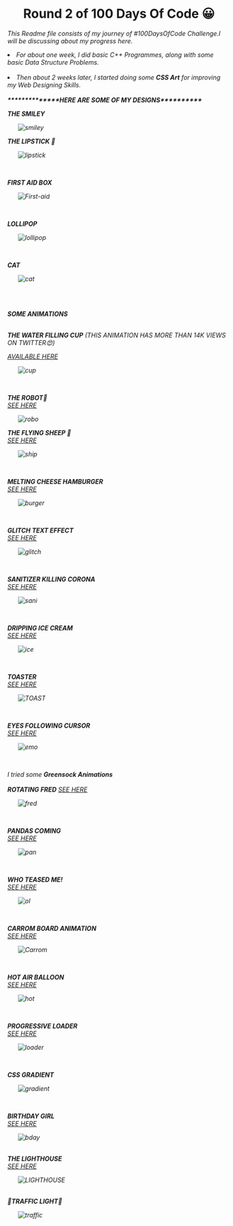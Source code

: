 <h1 align="center"><b>Round 2 of 100 Days Of Code 😀</b></h1>
  
  
 <i> This Readme file consists of  my journey of #100DaysOfCode Challenge.I will be discussing about my progress here.<i>
  

  <li>For about one week, I did basic C++ Programmes, along with some basic Data Structure Problems.</li>
  <br>
  <li>Then about 2 weeks later, I started doing some <b>CSS Art</b> for improving my Web Designing Skills.</li>
  <br>
  <b>**************HERE ARE SOME OF MY DESIGNS**********</b>
  <br>
  
  <b>THE SMILEY</B>
  <ol><img src="https://i.ibb.co/z4tqYjY/smiley.png" alt="smiley" border="0"></ol>
  
  
  <b>THE LIPSTICK	💄</b>
 <ol> <img src="https://i.ibb.co/bJrgHLm/lipstick.png" alt="lipstick" border="0"></ol>
  <br>
  
<b>FIRST AID BOX</b>
<br>
<ol><img src="https://i.ibb.co/68R0nx9/First-aid.png" alt="First-aid" border="0"></ol>
<br>


<b>LOLLIPOP</b>
<br>
<ol><img src="https://i.ibb.co/hVqhq9R/lollipop.png" alt="lollipop" border="0"></ol>
<br>

<b>CAT</b>
<br>
<ol><img src="https://i.ibb.co/ZYdhP8j/cat.png" alt="cat" border="0"></ol>
<br>
<br>
  
  <b>SOME ANIMATIONS</B>
  <br>
  <br>
  
  <b>THE WATER FILLING CUP</b>
  <i>(THIS ANIMATION HAS MORE THAN 14K VIEWS ON TWITTER😍)</i>

<a href="https://vimeo.com/user118148589/review/431188881/34f27c9af0">AVAILABLE HERE</a>
<ol><img src="https://i.ibb.co/pjXsS2v/cup.png" alt="cup" border="0"></ol>
<br>

<b>THE ROBOT🤖</b>
<br>
<a href="https://vimeo.com/user118148589/review/431191693/e41b82b9be">SEE HERE</a>
<ol><img src="https://i.ibb.co/zmPr6zM/robo.png" alt="robo" border="0"></ol>

<b>THE FLYING SHEEP	🐑</b>
<br>
<a href="https://vimeo.com/user118148589/review/431192489/b8dc61c07a">SEE HERE</a>
<ol><img src="https://i.ibb.co/qxM6hz9/ship.png" alt="ship" border="0"></ol>
<br>


<b> MELTING CHEESE HAMBURGER</b>
<br>
<a href="https://vimeo.com/user118148589/review/431193308/daf43cc86c">SEE HERE</a>
<ol><img src="https://i.ibb.co/3rWr7x2/burger.png" alt="burger" border="0"></ol>
<br>

<b>GLITCH TEXT EFFECT</b>
<br>
<a href="https://vimeo.com/user118148589/review/431193605/2bf244b8c8">SEE HERE</a>
<br>
<ol><img src="https://i.ibb.co/tD7ptbg/glitch.png" alt="glitch" border="0"></ol>
<br>

<b>SANITIZER KILLING CORONA</b>
<br>
<a href="https://vimeo.com/user118148589/review/431193903/cf9e95e035">SEE HERE</a>
<br>
<ol><img src="https://i.ibb.co/bKGYq8K/sani.png" alt="sani" border="0"></ol>
<br>


<b>DRIPPING ICE CREAM</b>
<br>
<a href="https://vimeo.com/user118148589/review/431194268/ae3ed87fc2">SEE HERE</a>
<br>
<ol><img src="https://i.ibb.co/F7D3GG6/ice.png" alt="ice" border="0"></ol>
<br>


<b>TOASTER</b>
<br>
<a href="https://vimeo.com/user118148589/review/431194745/3d8def0bbd">SEE HERE</a>
<br>
<ol><img src="https://i.ibb.co/MkZqSds/TOAST.png" alt="TOAST" border="0"></ol>
<br>

<b>EYES FOLLOWING CURSOR</b>
<br>
<a href="https://vimeo.com/user118148589/review/431195216/02e9027c19">SEE HERE</a>
<br>
<ol><img src="https://i.ibb.co/xhVw3Ww/emo.png" alt="emo" border="0"></ol>
<br>

<i>I tried some <b>Greensock Animations</b></i>
<br>
<br>
<b>ROTATING FRED</b>
<a href="">SEE HERE</a>
<br>
<ol><img src="https://i.ibb.co/xDKwhFw/fred.png" alt="fred" border="0"></ol>
<br>

<b>PANDAS COMING</b>
<br>
<a href="https://vimeo.com/user118148589/review/431196117/da2e72466f">SEE HERE</a>
<br>
<ol><img src="https://i.ibb.co/3mrpczZ/pan.png" alt="pan" border="0"></ol>
<br>

<b>WHO TEASED ME!</b>
<br>
<a href="https://vimeo.com/user118148589/review/431196424/eb0ebe1cab">SEE HERE</a>
<br>
<ol><img src="https://i.ibb.co/Bc0sp0m/ol.png" alt="ol" border="0"></ol>
<br>

<b>CARROM BOARD ANIMATION</b>
<br>
<a href="https://vimeo.com/user118148589/review/431196424/eb0ebe1cab">SEE HERE<a>
  <br>
  <ol><img src="https://i.ibb.co/qxwNgQZ/Carrom.png" alt="Carrom" border="0"></ol>
  <br>
  
  <b>HOT AIR BALLOON</b>
  <br>
  <a href="https://vimeo.com/user118148589/review/431197459/d93c4ef63a">SEE HERE</a>
  <br>
  <ol><img src="https://i.ibb.co/nP2ZHKp/hot.png" alt="hot" border="0"></ol>
  <br>
  
  <b>PROGRESSIVE LOADER</b>
  <br>
  <a href="https://vimeo.com/user118148589/review/431198662/6dbac3022e">SEE HERE</a>
<br>
<ol><img src="https://i.ibb.co/dcvMMvN/loader.png" alt="loader" border="0"></ol>
<br>

<b>CSS GRADIENT</b>
<br>
<ol><img src="https://i.ibb.co/TmkfMqp/gradient.png" alt="gradient" border="0"></ol>
<br>

 <b>BIRTHDAY GIRL</b>
  <br>
  <a href="https://vimeo.com/user118148589/review/431565445/1a4b3e5d4f">SEE HERE</a>
<br>
<ol><img src="https://i.ibb.co/kcfkqZf/bday.png" alt="bday" border="0"></ol>
<br>
<b>THE LIGHTHOUSE</b>
<br>
<a href="https://vimeo.com/user118148589/review/432763043/048e8cd3ab">SEE HERE</a>
<br>
<ol><img src="https://i.ibb.co/8DMfGmb/LIGHTHOUSE.png" alt="LIGHTHOUSE" border="0"></ol>
<br>
<b>🚦TRAFFIC LIGHT🚦</b>
<br>
<a href=""></a>
<ol><img src="https://i.ibb.co/8P94wvp/traffic.png" alt="traffic" border="0"></ol>
<br>
